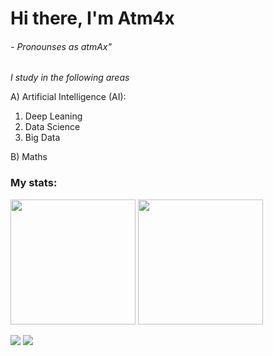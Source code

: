 <h1>Hi there, I'm Atm4x

<h6>
- Pronounses as atmAx"
</h6>
</h1>

<p><em>I study in the following areas</em></p>

A) Artificial Intelligence (AI):

  1. Deep Leaning
  2. Data Science
  3. Big Data
  
B) Maths


<h3>My stats:</h3>
<p>
<img height=200 src="https://github-readme-stats.vercel.app/api?username=Atm4x&theme=aura_dark&locale=en&hide_border=true&include_orgs=True&include_all_commits=True&show_icons=True&role=OWNER,ORGANIZATION_MEMBER,COLLABORATOR"/>
<img height=200 src="https://github-readme-stats.vercel.app/api/top-langs/?username=Atm4x&theme=aura_dark&layout=compact&include_orgs=True&hide_border=true&locale=en&include_all_commits=True&show_icons=True"/>

</p>



<img src="https://github-readme-stats-one-bice.vercel.app/api?username=Atm4x&theme=aura_dark&locale=en&hide_border=true&include_orgs=True&include_all_commits=True&show_icons=True&role=OWNER,ORGANIZATION_MEMBER,COLLABORATOR"/>
<img src="https://github-readme-stats-one-bice.vercel.app/api/top-langs/?username=Atm4x&langs_count=10&layout=compact&role=OWNER,ORGANIZATION_MEMBER,COLLABORATOR"/>

